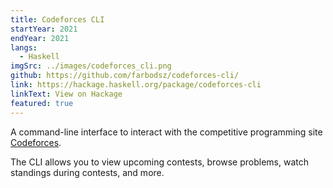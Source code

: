 ```yaml
---
title: Codeforces CLI
startYear: 2021
endYear: 2021
langs:
  - Haskell
imgSrc: ../images/codeforces_cli.png
github: https://github.com/farbodsz/codeforces-cli/
link: https://hackage.haskell.org/package/codeforces-cli
linkText: View on Hackage
featured: true
---
```


A command-line interface to interact with the competitive programming site
[Codeforces](https://codeforces.com/).

The CLI allows you to view upcoming contests, browse problems, watch
standings during contests, and more.
